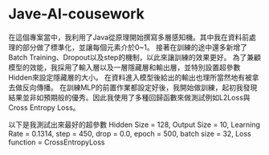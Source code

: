 # Jave-AI-cousework

在這個專案當中，我利用了Java從原理開始撰寫多層感知機。其中我在資料前處理的部分做了標準化，並讓每個元素介於0~1。
接著在訓練的途中還多新增了Batch Training、Dropout以及step的機制，以此來讓訓練的效果更好。
為了兼顧模型的效能，我採用了輸入層以及一層隱藏層和輸出層，並特別設置超參數Hidden來設定隱藏層的大小。
在資料進入模型後給出的輸出也理所當然地有被拿去做反向傳播。
在訓練MLP的前置作業都設定好後，我開始做訓練，起初我發現結果並非如預期般的優秀。因此我使用了多種回歸函數來做測試例如L2Loss與Cross Entropy Loss。

以下是我測試出來最好的超參數
Hidden Size = 128, Output Size = 10, Learning Rate = 0.1314, step = 450, drop = 0.0, epoch = 500, batch size = 32, Loss function = CrossEntropyLoss
